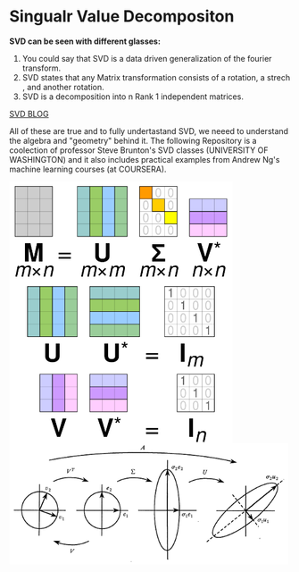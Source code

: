 # Singualr Value Decompositon

**SVD can be seen with different glasses:**
1. You could say that SVD is a data driven generalization of the fourier transform.
2. SVD states that any Matrix transformation consists of  a rotation, a strech , and another rotation.
3. SVD is a decomposition into n Rank 1 independent matrices.

[SVD BLOG](https://blogs.sas.com/content/iml/2017/08/28/singular-value-decomposition-svd-sas.html)

All of these are true and to fully undertastand SVD, we neeed to understand the algebra and "geometry" behind it.
The following Repository is a coolection of  professor Steve Brunton's SVD classes  (UNIVERSITY OF WASHINGTON) and 
it also  includes practical examples from Andrew Ng's machine learning courses (at COURSERA).







<a href="url"><img src="https://github.com/Ale9806/Singualr-Value-Decompositon/blob/master/images/svd.PNG" align="left"  width="400"  > </a>



<br />&nbsp;<br />
<br />&nbsp;<br />
<br />&nbsp;<br />
<br />&nbsp;<br />
<br />&nbsp;<br />
<br />&nbsp;<br />
<br />&nbsp;<br />
<br />&nbsp;<br />

<a href="url"><img src="https://github.com/Ale9806/Singualr-Value-Decompositon/blob/master/images/svd.png" align="left"  width="500"  > </a>




